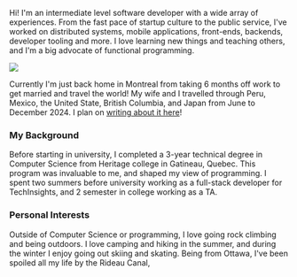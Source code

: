 
Hi! I'm an intermediate level software developer with a wide array of experiences.
From the fast pace of startup culture to the public service, I've worked on distributed
systems, mobile applications, front-ends, backends, developer tooling and more.
I love learning new things and teaching others, and I'm a big advocate of functional
programming.

![](/imgs/dv.jpeg)

Currently I'm just back home in Montreal from taking 6 months off work to get married and travel
the world! My wife and I travelled through Peru, Mexico, the United State, British Columbia, and
Japan from June to December 2024. I plan on [writing about it here](/blog)!

### My Background
Before starting in university, I completed a 3-year technical degree in Computer Science from
Heritage college in Gatineau, Quebec. This program was invaluable to me, and shaped my view of
programming. I spent two summers before university working as a full-stack developer for
TechInsights, and 2 semester in college working as a TA.

### Personal Interests
Outside of Computer Science or programming, I love going rock climbing and being outdoors. I love
camping and hiking in the summer, and during the winter I enjoy going out skiing and skating.
Being from Ottawa, I've been spoiled all my life by the Rideau Canal,
